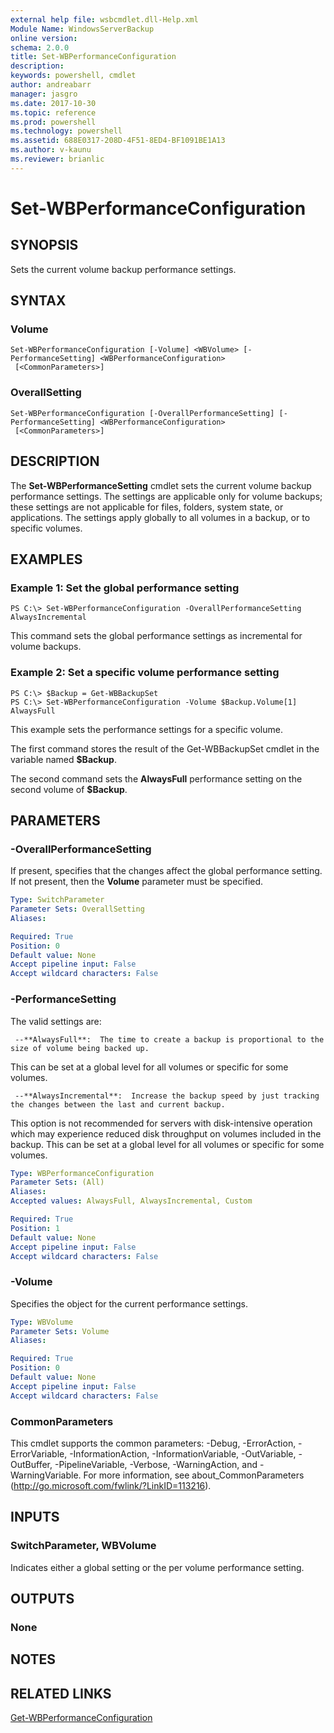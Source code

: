 ```yaml
---
external help file: wsbcmdlet.dll-Help.xml
Module Name: WindowsServerBackup
online version: 
schema: 2.0.0
title: Set-WBPerformanceConfiguration
description: 
keywords: powershell, cmdlet
author: andreabarr
manager: jasgro
ms.date: 2017-10-30
ms.topic: reference
ms.prod: powershell
ms.technology: powershell
ms.assetid: 688E0317-208D-4F51-8ED4-BF1091BE1A13
ms.author: v-kaunu
ms.reviewer: brianlic
---
```


# Set-WBPerformanceConfiguration

## SYNOPSIS
Sets the current volume backup performance settings.

## SYNTAX

### Volume
```
Set-WBPerformanceConfiguration [-Volume] <WBVolume> [-PerformanceSetting] <WBPerformanceConfiguration>
 [<CommonParameters>]
```

### OverallSetting
```
Set-WBPerformanceConfiguration [-OverallPerformanceSetting] [-PerformanceSetting] <WBPerformanceConfiguration>
 [<CommonParameters>]
```

## DESCRIPTION
The **Set-WBPerformanceSetting** cmdlet sets the current volume backup performance settings.
The settings are applicable only for volume backups; these settings are not applicable for files, folders, system state, or applications.
The settings apply globally to all volumes in a backup, or to specific volumes.

## EXAMPLES

### Example 1: Set the global performance setting
```
PS C:\> Set-WBPerformanceConfiguration -OverallPerformanceSetting AlwaysIncremental
```

This command sets the global performance settings as incremental for volume backups.

### Example 2: Set a specific volume performance setting
```
PS C:\> $Backup = Get-WBBackupSet
PS C:\> Set-WBPerformanceConfiguration -Volume $Backup.Volume[1] AlwaysFull
```

This example sets the performance settings for a specific volume.

The first command stores the result of the Get-WBBackupSet cmdlet in the variable named **$Backup**.

The second command sets the **AlwaysFull** performance setting on the second volume of **$Backup**.

## PARAMETERS

### -OverallPerformanceSetting
If present, specifies that the changes affect the global performance setting.
If not present, then the **Volume** parameter must be specified.

```yaml
Type: SwitchParameter
Parameter Sets: OverallSetting
Aliases: 

Required: True
Position: 0
Default value: None
Accept pipeline input: False
Accept wildcard characters: False
```

### -PerformanceSetting
The valid settings are: 

     --**AlwaysFull**:  The time to create a backup is proportional to the size of volume being backed up.
This can be set at a global level for all volumes or specific for some volumes.

     --**AlwaysIncremental**:  Increase the backup speed by just tracking the changes between the last and current backup.
This option is not recommended for servers with disk-intensive operation which may experience reduced disk throughput on volumes included in the backup.
This can be set at a global level for all volumes or specific for some volumes.

```yaml
Type: WBPerformanceConfiguration
Parameter Sets: (All)
Aliases: 
Accepted values: AlwaysFull, AlwaysIncremental, Custom

Required: True
Position: 1
Default value: None
Accept pipeline input: False
Accept wildcard characters: False
```

### -Volume
Specifies the object for the current performance settings.

```yaml
Type: WBVolume
Parameter Sets: Volume
Aliases: 

Required: True
Position: 0
Default value: None
Accept pipeline input: False
Accept wildcard characters: False
```

### CommonParameters
This cmdlet supports the common parameters: -Debug, -ErrorAction, -ErrorVariable, -InformationAction, -InformationVariable, -OutVariable, -OutBuffer, -PipelineVariable, -Verbose, -WarningAction, and -WarningVariable. For more information, see about_CommonParameters (http://go.microsoft.com/fwlink/?LinkID=113216).

## INPUTS

### SwitchParameter, WBVolume
Indicates either a global setting or the per volume performance setting.

## OUTPUTS

### None

## NOTES

## RELATED LINKS

[Get-WBPerformanceConfiguration](./Get-WBPerformanceConfiguration.md)

